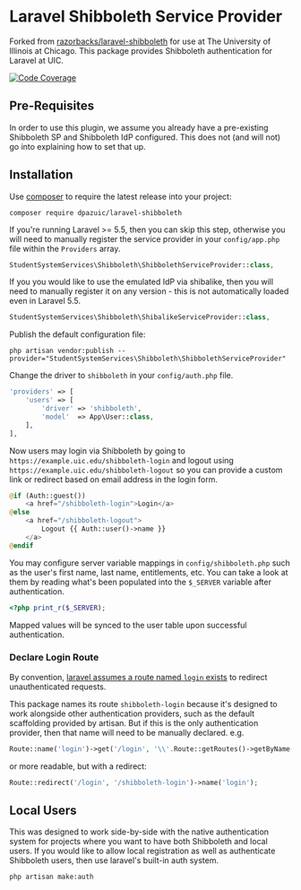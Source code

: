 # Laravel Shibboleth Service Provider
Forked from [razorbacks/laravel-shibboleth](https://github.com/razorbacks/ubuntu-authentication/tree/master/shibboleth) for use at The University of Illinois at Chicago. This package provides Shibboleth authentication for Laravel at UIC.

[![Code Coverage][8]][7]

## Pre-Requisites

In order to use this plugin, we assume you already have a pre-existing
Shibboleth SP and Shibboleth IdP configured. This does not (and will not) go
into explaining how to set that up.

## Installation

Use [composer][1] to require the latest release into your project:

    composer require dpazuic/laravel-shibboleth

If you're running Laravel >= 5.5, then you can skip this step, otherwise
you will need to manually register the service provider in your `config/app.php`
file within the `Providers` array.

```php
StudentSystemServices\Shibboleth\ShibbolethServiceProvider::class,
```

If you you would like to use the emulated IdP via shibalike, then you will need
to manually register it on any version - this is not automatically loaded even
in Laravel 5.5.

```php
StudentSystemServices\Shibboleth\ShibalikeServiceProvider::class,
```

Publish the default configuration file:

    php artisan vendor:publish --provider="StudentSystemServices\Shibboleth\ShibbolethServiceProvider"

Change the driver to `shibboleth` in your `config/auth.php` file.

```php
'providers' => [
    'users' => [
        'driver' => 'shibboleth',
        'model'  => App\User::class,
    ],
],
```

Now users may login via Shibboleth by going to `https://example.uic.edu/shibboleth-login`
and logout using `https://example.uic.edu/shibboleth-logout` so you can provide a custom link
or redirect based on email address in the login form.

```php
@if (Auth::guest())
    <a href="/shibboleth-login">Login</a>
@else
    <a href="/shibboleth-logout">
        Logout {{ Auth::user()->name }}
    </a>
@endif
```

You may configure server variable mappings in `config/shibboleth.php` such as
the user's first name, last name, entitlements, etc. You can take a look at them
by reading what's been populated into the `$_SERVER` variable after authentication.

```php
<?php print_r($_SERVER);
```

Mapped values will be synced to the user table upon successful authentication.

### Declare Login Route

By convention, [laravel assumes a route named `login` exists][laravel-login]
to redirect unauthenticated requests.

[laravel-login]:https://github.com/laravel/framework/blob/b301be35ca42762d876f84d02704718a1226a97d/src/Illuminate/Foundation/Exceptions/Handler.php#L220

This package names its route `shibboleth-login` because
it's designed to work alongside other authentication providers,
such as the default scaffolding provided by artisan.
But if this is the only authentication provider,
then that name will need to be manually declared. e.g.

```php
Route::name('login')->get('/login', '\\'.Route::getRoutes()->getByName('shibboleth-login')->getActionName());
```

or more readable, but with a redirect:

```php
Route::redirect('/login', '/shibboleth-login')->name('login');
```

## Local Users

This was designed to work side-by-side with the native authentication system
for projects where you want to have both Shibboleth and local users.
If you would like to allow local registration as well as authenticate Shibboleth
users, then use laravel's built-in auth system.

    php artisan make:auth


[1]:https://getcomposer.org/
[2]:https://codeclimate.com/github/razorbacks/laravel-shibboleth
[3]:https://codeclimate.com/github/razorbacks/laravel-shibboleth/badges/gpa.svg
[4]:https://github.com/tymondesigns/jwt-auth
[7]:https://codecov.io/gh/razorbacks/laravel-shibboleth/branch/master
[8]:https://img.shields.io/codecov/c/github/razorbacks/laravel-shibboleth/master.svg
[11]:https://travis-ci.org/razorbacks/laravel-shibboleth
[12]:https://travis-ci.org/razorbacks/laravel-shibboleth.svg?branch=master
[13]:https://github.com/mrclay/shibalike
[14]:https://laravel.com/docs/5.4/eloquent-relationships#many-to-many
[15]:./src/database/migrations/2017_02_24_100000_create_entitlement_user_table.php
[16]:https://laravel.com/docs/5.4/authorization
